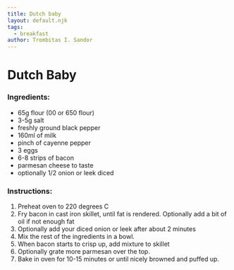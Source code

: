 ```yaml
---
title: Dutch baby
layout: default.njk
tags:
  - breakfast
author: Trombitas I. Sandor
---
```


# Dutch Baby

### Ingredients:

- 65g flour (00 or 650 flour)
- 3-5g salt
- freshly ground black pepper
- 160ml of milk
- pinch of cayenne pepper
- 3 eggs
- 6-8 strips of bacon
- parmesan cheese to taste
- optionally 1/2 onion or leek diced

### Instructions:

1. Preheat oven to 220 degrees C
2. Fry bacon in cast iron skillet, until fat is rendered. Optionally add a bit of oil if not enough fat
3. Optionally add your diced onion or leek after about 2 minutes
4. Mix the rest of the ingredients in a bowl.
5. When bacon starts to crisp up, add mixture to skillet
6. Optionally grate more parmesan over the top.
7. Bake in oven for 10-15 minutes or until nicely browned and puffed up.
